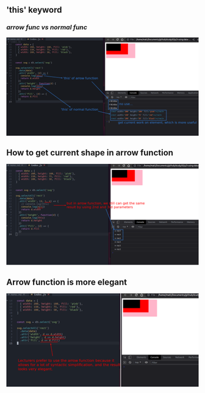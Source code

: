 ## **\'this\' keyword**

### _arrow func vs normal func_

![this keyword](./pic/01.png) 

## **How to get current shape in arrow function**

![get current shape in arrow func](./pic/02.png) 

## **Arrow function is more elegant**

![arrow is more elegant](./pic/03.png) 
